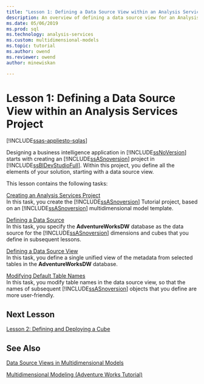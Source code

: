 ```yaml
---
title: "Lesson 1: Defining a Data Source View within an Analysis Services Project | Microsoft Docs"
description: An overview of defining a data source view for an Analysis Services project.
ms.date: 05/06/2019
ms.prod: sql
ms.technology: analysis-services
ms.custom: multidimensional-models
ms.topic: tutorial
ms.author: owend
ms.reviewer: owend
author: minewiskan

---
```

# Lesson 1: Defining a Data Source View within an Analysis Services Project
[!INCLUDE[ssas-appliesto-sqlas](../includes/ssas-appliesto-sqlas.md)]

Designing a business intelligence application in [!INCLUDE[ssNoVersion](../includes/ssnoversion-md.md)] starts with creating an [!INCLUDE[ssASnoversion](../includes/ssasnoversion-md.md)] project in [!INCLUDE[ssBIDevStudioFull](../includes/ssbidevstudiofull-md.md)]. Within this project, you define all the elements of your solution, starting with a data source view.  
  
This lesson contains the following tasks:  
  
[Creating an Analysis Services Project](lesson-1-1-creating-an-analysis-services-project.md)  
In this task, you create the [!INCLUDE[ssASnoversion](../includes/ssasnoversion-md.md)] Tutorial project, based on an [!INCLUDE[ssASnoversion](../includes/ssasnoversion-md.md)] multidimensional model template.  
  
[Defining a Data Source](lesson-1-2-defining-a-data-source.md)  
In this task, you specify the **AdventureWorksDW** database as the data source for the [!INCLUDE[ssASnoversion](../includes/ssasnoversion-md.md)] dimensions and cubes that you define in subsequent lessons.  
  
[Defining a Data Source View](lesson-1-3-defining-a-data-source-view.md)  
In this task, you define a single unified view of the metadata from selected tables in the **AdventureWorksDW** database.  
  
[Modifying Default Table Names](lesson-1-4-modifying-default-table-names.md)  
In this task, you modify table names in the data source view, so that the names of subsequent [!INCLUDE[ssASnoversion](../includes/ssasnoversion-md.md)] objects that you define are more user-friendly.  
  
  
## Next Lesson  
[Lesson 2: Defining and Deploying a Cube](lesson-2-defining-and-deploying-a-cube.md)  
  
## See Also  
[Data Source Views in Multidimensional Models](../multidimensional-models/data-source-views-in-multidimensional-models.md)   

[Multidimensional Modeling &#40;Adventure Works Tutorial&#41;](multidimensional-modeling-adventure-works-tutorial.md)   
  
